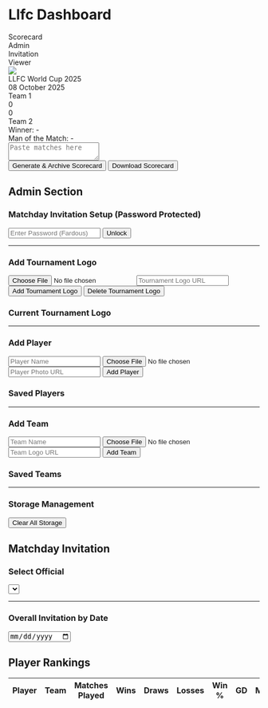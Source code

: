 
<!DOCTYPE html>
<html lang="en">
<head>
<meta charset="UTF-8">
<title>Llfc Dashboard</title>
<style>
@import url('https://fonts.googleapis.com/css2?family=Orbitron:wght@600;800&family=Montserrat:wght@500;700&display=swap');

body {
  font-family: 'Montserrat', sans-serif;
  background: #1e2a44;
  background-image: linear-gradient(45deg, #1e2a44 25%, #2a4066 25%, #2a4066 50%, #1e2a44 50%, #1e2a44 75%, #2a4066 75%, #2a4066);
  background-size: 20px 20px;
  color: #fff;
  display: flex;
  flex-direction: column;
  align-items: center;
  padding: 20px;
}

h1, h2, h3 {
  font-family: 'Orbitron', sans-serif;
  color: #ffd700;
}

.tabs {
  display: flex;
  gap: 20px;
  margin-bottom: 20px;
}

.tab-btn {
  padding: 12px 25px;
  background: #2a4066;
  border: 2px solid #00ffff;
  border-radius: 8px;
  cursor: pointer;
  font-weight: 700;
  color: #fff;
  transition: .3s;
  font-family: 'Orbitron', sans-serif;
}

.tab-btn.active {
  background: #00ffff;
  color: #1e2a44;
  box-shadow: 0 0 15px #00ffff;
}

section {
  display: none;
  width: 1080px;
}

section.active {
  display: block;
}

.scorecard {
  width: 1080px;
  max-width: 100%;
  background: #2a4066;
  border-radius: 15px;
  padding: 30px;
  box-shadow: 0 0 20px rgba(0, 255, 255, 0.3);
  border: 2px solid #00ffff;
}

.title-container {
  display: flex;
  align-items: center;
  justify-content: center;
  gap: 15px;
  margin-bottom: 10px;
}

.tournament-logo {
  width: 80px;
  height: 80px;
  border-radius: 50%;
  border: 3px solid #00ffff;
  box-shadow: 0 0 15px rgba(0, 255, 255, 0.5);
  object-fit: cover;
}

.title {
  font-size: 48px;
  font-family: 'Orbitron', sans-serif;
  color: #00ffff;
  text-shadow: 0 0 10px #00ffff;
  border: 3px solid #ffffff;
  padding: 10px 20px;
  border-radius: 10px;
  background: #1e2a44;
}

.date {
  font-size: 20px;
  font-family: 'Orbitron', sans-serif;
  color: #ffd700;
  text-align: center;
  margin-bottom: 25px;
}

.teams {
  display: flex;
  justify-content: space-between;
  align-items: center;
  margin-bottom: 20px;
}

.team-panel {
  flex: 1;
  text-align: center;
  font-size: 28px;
  font-weight: 800;
  padding: 15px;
  border-radius: 10px;
  border: 3px solid #ffd700;
  font-family: 'Orbitron', sans-serif;
  display: flex;
  align-items: center;
  justify-content: center;
  gap: 10px;
  color: #ffd700;
  background: #3a5088;
  text-shadow: 0 0 8px #ffd700;
}

.team-score {
  width: 80px;
  height: 50px;
  background: #fff;
  color: #1e2a44;
  border-radius: 8px;
  display: flex;
  align-items: center;
  justify-content: center;
  font-family: 'Orbitron', sans-serif;
  font-size: 24px;
  font-weight: 700;
  box-shadow: 0 0 10px rgba(0, 255, 255, 0.5);
  border: 3px solid #00ffff;
}

.team-logo {
  width: 80px;
  height: 80px;
  border-radius: 50%;
  object-fit: cover;
  border: 3px solid #00ffff;
  box-shadow: 0 0 15px rgba(0, 255, 255, 0.5);
}

#team1panel, #team2panel {
  color: #ffd700;
  text-shadow: 0 0 8px #ffd700;
}

.matches {
  display: flex;
  flex-direction: column;
  gap: 10px;
}

.match-row {
  display: flex;
  justify-content: space-between;
  align-items: center;
  padding: 10px 0;
}

.player-container {
  flex: 1;
  display: flex;
  align-items: center;
  justify-content: center;
  padding: 5px;
  border: 2px solid #00ffff;
  border-radius: 5px;
  height: 40px;
  box-sizing: border-box;
}

.player-left, .player-right {
  font-family: 'Orbitron', sans-serif;
  font-size: 22px;
  font-weight: 600;
  color: #ffffff;
  text-shadow: 0 0 5px #ffffff, 0 0 10px #ffffff;
  font-style: italic;
  text-align: center;
  width: 100%;
}

.score-box {
  width: 100px;
  height: 40px;
  background: #fff;
  color: #1e2a44;
  border-radius: 8px;
  display: flex;
  align-items: center;
  justify-content: center;
  font-family: 'Orbitron', sans-serif;
  font-size: 20px;
  margin: 0 15px;
  border: 3px solid #00ffff;
}

.results-summary {
  margin-top: 20px;
  text-align: center;
  font-family: 'Orbitron', sans-serif;
  font-size: 22px;
}

#winner {
  color: #ffd700;
  font-size: 26px;
  font-weight: 800;
}

#motmScorecard {
  color: #00ffff;
  font-size: 24px;
  font-weight: 700;
  margin-top: 10px;
}

textarea {
  width: 100%;
  height: 200px;
  margin: 20px 0;
  padding: 12px;
  background: #2a4066;
  border: 1px solid #00ffff;
  color: #fff;
  border-radius: 10px;
}

button {
  padding: 12px 25px;
  font-size: 16px;
  margin: 8px;
  border-radius: 8px;
  border: none;
  cursor: pointer;
  background: #00ffff;
  color: #1e2a44;
  font-weight: 700;
  font-family: 'Orbitron', sans-serif;
}

button:hover {
  background: #00cccc;
}

.delete-btn {
  background: #ff0000;
  color: #fff;
}

.delete-btn:hover {
  background: #cc0000;
}

.admin-panel, .invitation-panel, .viewer-panel {
  background: #2a4066;
  padding: 20px;
  border-radius: 15px;
  box-shadow: 0 0 20px rgba(0, 255, 255, 0.2);
}

.admin-panel input, .admin-panel button, .invitation-panel input, .invitation-panel button, .invitation-panel select {
  margin: 8px 0;
}

.admin-player, .admin-team, .admin-group, .admin-matchday, .admin-archive {
  margin: 5px 0;
  padding: 5px;
  background: #1e2a44;
  border-radius: 5px;
  display: flex;
  align-items: center;
  gap: 8px;
}

.url-input, select, input[type="date"], input[type="text"], input[type="password"], input[type="number"] {
  width: 100%;
  padding: 8px;
  background: #1e2a44;
  border: 1px solid #00ffff;
  color: #fff;
  border-radius: 5px;
  font-family: 'Montserrat', sans-serif;
}

.invitation-text, .archive-text {
  background: #1e2a44;
  padding: 15px;
  border: 1px solid #00ffff;
  border-radius: 10px;
  white-space: pre-wrap;
  font-family: 'Montserrat', sans-serif;
  margin-top: 10px;
}

table {
  width: 100%;
  border-collapse: collapse;
  margin-top: 10px;
}

th, td {
  padding: 8px;
  border: 1px solid #00ffff;
  text-align: left;
  font-family: 'Montserrat', sans-serif;
}

th {
  background: #3a5088;
  color: #ffd700;
}

td input {
  width: 100%;
  background: #1e2a44;
  border: none;
  color: #fff;
}

.success-message, .error-message {
  position: fixed;
  top: 20px;
  right: 20px;
  padding: 10px 15px;
  border-radius: 5px;
  font-family: 'Orbitron', sans-serif;
  font-size: 14px;
  z-index: 1000;
  box-shadow: 0 0 10px rgba(0, 255, 255, 0.5);
}

.success-message {
  background: #1e2a44;
  color: #ffd700;
  border: 1px solid #ffd700;
}

.error-message {
  background: #1e2a44;
  color: #ff3333;
  border: 1px solid #ff3333;
}
</style>
</head>
<body>

<h1>Llfc Dashboard</h1>
<div class="tabs">
  <div class="tab-btn active" onclick="openTab('scorecardTab', this)">Scorecard</div>
  <div class="tab-btn" onclick="openTab('adminTab', this)">Admin</div>
  <div class="tab-btn" onclick="openTab('invitationTab', this)">Invitation</div>
  <div class="tab-btn" onclick="openTab('viewerTab', this)">Viewer</div>
</div>

<!-- Scorecard -->
<section id="scorecardTab" class="active">
  <div class="scorecard" id="scorecard">
    <div class="title-container">
      <img src="https://i.ibb.co/QmTqf2K/default-logo.png" class="tournament-logo" id="tournamentLogo">
      <div class="title" id="tournamentName">LLFC World Cup 2025</div>
    </div>
    <div class="date" id="tournamentDate">08 October 2025</div>
    <div class="teams">
      <div class="team-panel" id="team1panel">Team 1</div>
      <div class="team-score" id="team1score">0</div>
      <div class="team-score" id="team2score">0</div>
      <div class="team-panel" id="team2panel">Team 2</div>
    </div>
    <div class="matches" id="matches"></div>
    <div class="results-summary">
      <div id="winner">Winner: -</div>
      <div id="motmScorecard">Man of the Match: -</div>
    </div>
  </div>
  <textarea id="pasteText" placeholder="Paste matches here"></textarea><br>
  <button onclick="generateScorecard()">Generate & Archive Scorecard</button>
  <button onclick="downloadScorecard()">Download Scorecard</button>
</section>

<!-- Admin -->
<section id="adminTab">
  <h2>Admin Section</h2>
  <div class="admin-panel">
    <h3>Matchday Invitation Setup (Password Protected)</h3>
    <input type="password" id="adminPassword" placeholder="Enter Password (Fardous)">
    <button onclick="unlockMatchdaySetup()">Unlock</button>
    <div id="matchdaySetup" style="display: none;">
      <h3>Add Matchday</h3>
      <input type="date" id="matchdayDate">
      <select id="team1Select"></select>
      <input type="text" id="team1Manual" placeholder="Or enter Team 1 manually">
      <select id="team2Select"></select>
      <input type="text" id="team2Manual" placeholder="Or enter Team 2 manually">
      <select id="groupSelect">
        <option value="">Select Group</option>
      </select>
      <button onclick="addMatchday()">Add Matchday</button>
      <h3>Saved Matchdays</h3>
      <div id="matchdayList"></div>
      <hr>
      <h3>Add Group</h3>
      <input type="text" id="groupName" placeholder="Group Name">
      <input type="text" id="groupLink" placeholder="Group Link (e.g., https://m.me/j/...)">
      <input type="text" id="official1" placeholder="Official 1 Name">
      <input type="text" id="official2" placeholder="Official 2 Name">
      <button onclick="addGroup()">Add Group</button>
      <h3>Saved Groups</h3>
      <div id="groupList"></div>
      <hr>
      <h3>Squad Submit Link</h3>
      <input type="text" id="squadSubmitLink" placeholder="Squad Submit Link (e.g., https://forms.gle/...)">
      <button onclick="saveSquadLink()">Save Squad Link</button>
      <h3>Current Squad Submit Link</h3>
      <div id="squadLinkDisplay"></div>
      <hr>
      <h3>Scorecard Archive</h3>
      <div id="archiveList"></div>
      <hr>
      <h3>Player Rankings</h3>
      <table id="rankingTable">
        <thead>
          <tr>
            <th>Player</th>
            <th>Team</th>
            <th>Matches Played</th>
            <th>Wins</th>
            <th>Draws</th>
            <th>Losses</th>
            <th>Win %</th>
            <th>GD</th>
            <th>MOTM</th>
            <th>Score</th>
            <th>Actions</th>
          </tr>
        </thead>
        <tbody id="rankingBody"></tbody>
      </table>
      <h3>Merge Players</h3>
      <select id="mergePlayer1"></select>
      <select id="mergePlayer2"></select>
      <button onclick="mergePlayers()">Merge Players</button>
    </div>
    <hr>
    <h3>Add Tournament Logo</h3>
    <input type="file" id="tournamentLogoInput" accept="image/*">
    <input type="text" id="tournamentLogoUrl" class="url-input" placeholder="Tournament Logo URL">
    <button onclick="addTournamentLogo()">Add Tournament Logo</button>
    <button class="delete-btn" onclick="deleteTournamentLogo()">Delete Tournament Logo</button>
    <h3>Current Tournament Logo</h3>
    <div id="tournamentLogoDisplay"></div>
    <hr>
    <h3>Add Player</h3>
    <input type="text" id="playerNameInput" placeholder="Player Name">
    <input type="file" id="playerPhotoInput" accept="image/*">
    <input type="text" id="playerPhotoUrl" class="url-input" placeholder="Player Photo URL">
    <button onclick="addPlayer()">Add Player</button>
    <h3>Saved Players</h3>
    <div id="playerList"></div>
    <hr>
    <h3>Add Team</h3>
    <input type="text" id="teamNameInput" placeholder="Team Name">
    <input type="file" id="teamLogoInput" accept="image/*">
    <input type="text" id="teamLogoUrl" class="url-input" placeholder="Team Logo URL">
    <button onclick="addTeam()">Add Team</button>
    <h3>Saved Teams</h3>
    <div id="teamList"></div>
    <hr>
    <h3>Storage Management</h3>
    <button class="delete-btn" onclick="clearStorage()">Clear All Storage</button>
  </div>
</section>

<!-- Invitation -->
<section id="invitationTab">
  <h2>Matchday Invitation</h2>
  <div class="invitation-panel">
    <h3>Select Official</h3>
    <select id="officialSelect" onchange="displayInvitation()"></select>
    <div id="invitationDisplay"></div>
    <hr>
    <h3>Overall Invitation by Date</h3>
    <input type="date" id="overallDate" onchange="displayOverallInvitation()">
    <div id="overallInvitationDisplay"></div>
  </div>
</section>

<!-- Viewer -->
<section id="viewerTab">
  <h2>Player Rankings</h2>
  <div class="viewer-panel">
    <table id="viewerRankingTable">
      <thead>
        <tr>
          <th>Player</th>
          <th>Team</th>
          <th>Matches Played</th>
          <th>Wins</th>
          <th>Draws</th>
          <th>Losses</th>
          <th>Win %</th>
          <th>GD</th>
          <th>MOTM</th>
          <th>Score</th>
        </tr>
      </thead>
      <tbody id="viewerRankingBody"></tbody>
    </table>
  </div>
</section>

<!-- Success and Error Message Overlays -->
<div id="successMessage" class="success-message" style="display: none;"></div>
<div id="errorMessage" class="error-message" style="display: none;"></div>

<!-- Firebase SDK -->
<script src="https://www.gstatic.com/firebasejs/10.14.1/firebase-app-compat.js"></script>
<script src="https://www.gstatic.com/firebasejs/10.14.1/firebase-storage-compat.js"></script>
<script src="https://www.gstatic.com/firebasejs/10.14.1/firebase-firestore-compat.js"></script>
<!-- html2canvas for download -->
<script src="https://cdnjs.cloudflare.com/ajax/libs/html2canvas/1.4.1/html2canvas.min.js"></script>
<script>
// Your Firebase configuration
const firebaseConfig = {
  apiKey: "AIzaSyCsZrHcpJgGoTHeW0Ex4Hv20KLctDopPq4",
  authDomain: "llfc-4d2df.firebaseapp.com",
  projectId: "llfc-4d2df",
  storageBucket: "llfc-4d2df.firebasestorage.app",
  messagingSenderId: "697058785471",
  appId: "1:697058785471:web:7481cae8fe6b682d762e0a"
};

// Initialize Firebase with error handling
let storage, db;
try {
  if (typeof firebase === 'undefined') {
    throw new Error("Firebase SDK not loaded");
  }
  firebase.initializeApp(firebaseConfig);
  storage = firebase.storage();
  db = firebase.firestore();
  console.log("Firebase initialized successfully");
} catch (e) {
  console.error("Firebase initialization failed:", e.message);
  showError("Failed to load Firebase SDK. Check your internet connection or try again later.");
}

// Data variables
let playerPhotoMap = {};
let teamLogoMap = {};
let matchdays = [];
let groups = [];
let squadSubmitLink = "";
let tournamentLogo = "https://i.ibb.co/QmTqf2K/default-logo.png";
let archives = [];
let playerRankings = {};
const defaultAvatar = "https://i.ibb.co/3R3p9rV/default-avatar.png";
const defaultLogo = "https://i.ibb.co/QmTqf2K/default-logo.png";

const successDiv = document.getElementById("successMessage");
const errorDiv = document.getElementById("errorMessage");

function showSuccess(message, timeout = 3000) {
  successDiv.textContent = message;
  successDiv.style.display = "block";
  errorDiv.style.display = "none";
  setTimeout(() => successDiv.style.display = "none", timeout);
}

function showError(message, timeout = 3000) {
  errorDiv.textContent = message;
  errorDiv.style.display = "block";
  successDiv.style.display = "none";
  setTimeout(() => errorDiv.style.display = "none", timeout);
}

async function saveToFirestore(collection, id, data) {
  try {
    const sanitizedData = {};
    for (const [key, value] of Object.entries(data)) {
      if (value !== undefined) {
        sanitizedData[key] = value;
      }
    }
    await db.collection(collection).doc(id).set(sanitizedData);
    console.log(`Saved to ${collection}/${id}:`, sanitizedData);
    return true;
  } catch (e) {
    console.error(`Firestore save error for ${collection}/${id}:`, e.message, data);
    showError('Firestore save error: ' + e.message);
    return false;
  }
}

async function getFromFirestore(collection, id) {
  try {
    const doc = await db.collection(collection).doc(id).get();
    console.log(`Retrieved from ${collection}/${id}:`, doc.exists ? doc.data() : null);
    return doc.exists ? doc.data() : null;
  } catch (e) {
    console.error(`Firestore retrieve error for ${collection}/${id}:`, e.message);
    showError('Firestore retrieve error: ' + e.message);
    return null;
  }
}

async function deleteFromFirestore(collection, id) {
  try {
    await db.collection(collection).doc(id).delete();
    console.log(`Deleted from ${collection}/${id}`);
    return true;
  } catch (e) {
    console.error(`Firestore delete error for ${collection}/${id}:`, e.message);
    showError('Firestore delete error: ' + e.message);
    return false;
  }
}

async function getAllFromFirestore(collection) {
  try {
    const snapshot = await db.collection(collection).get();
    const data = snapshot.docs.map(doc => ({ id: doc.id, ...doc.data() }));
    console.log(`Retrieved all from ${collection}:`, data);
    return data;
  } catch (e) {
    console.error(`Firestore retrieve all error for ${collection}:`, e.message);
    showError('Firestore retrieve all error: ' + e.message);
    return [];
  }
}

function validateImageUrl(url) {
  return new Promise((resolve) => {
    const img = new Image();
    img.crossOrigin = "Anonymous";
    img.onload = () => {
      console.log(`Image loaded successfully: ${url}`);
      resolve(true);
    };
    img.onerror = () => {
      console.error(`Image failed to load: ${url}`);
      resolve(false);
    };
    img.src = url;
  });
}

async function uploadToFirebase(file, path) {
  if (!storage) {
    throw new Error("Firebase Storage is not initialized. Check Firebase setup.");
  }
  if (!file || !file.type.startsWith('image/')) {
    throw new Error("Please select a valid image file.");
  }
  try {
    const storageRef = storage.ref(path);
    await storageRef.put(file);
    const url = await storageRef.getDownloadURL();
    console.log(`Uploaded image to Firebase: ${url}`);
    return url;
  } catch (e) {
    console.error("Firebase upload error:", e.message);
    throw new Error("Failed to upload to Firebase: " + e.message);
  }
}

async function ensureImagesLoaded(element) {
  const images = element.querySelectorAll('img');
  const promises = Array.from(images).map(img => {
    return new Promise((resolve) => {
      if (img.complete && img.naturalHeight !== 0) {
        console.log(`Image already loaded: ${img.src}`);
        resolve();
        return;
      }
      img.crossOrigin = "Anonymous";
      img.onload = () => {
        console.log(`Image loaded: ${img.src}`);
        resolve();
      };
      img.onerror = () => {
        console.warn(`Image failed to load, using default: ${img.src}`);
        img.src = defaultLogo;
        resolve();
      };
      img.src = img.src;
    });
  });
  await Promise.all(promises);
  console.log("All images ensured loaded");
}

async function clearStorage() {
  if (confirm('Are you sure you want to clear all saved data (logos, photos, matchdays, groups, archives, rankings)?')) {
    try {
      await Promise.all([
        db.collection('playerPhotoMap').get().then(s => s.forEach(d => d.ref.delete())),
        db.collection('teamLogoMap').get().then(s => s.forEach(d => d.ref.delete())),
        db.collection('matchdays').get().then(s => s.forEach(d => d.ref.delete())),
        db.collection('groups').get().then(s => s.forEach(d => d.ref.delete())),
        db.collection('archives').get().then(s => s.forEach(d => d.ref.delete())),
        db.collection('playerRankings').get().then(s => s.forEach(d => d.ref.delete())),
        db.collection('config').doc('squadSubmitLink').delete(),
        db.collection('config').doc('tournamentLogo').delete()
      ]);
      playerPhotoMap = {};
      teamLogoMap = {};
      matchdays = [];
      groups = [];
      squadSubmitLink = "";
      archives = [];
      playerRankings = {};
      tournamentLogo = defaultLogo;
      updatePlayerList();
      updateTeamList();
      updateMatchdayList();
      updateGroupList();
      updateSquadLinkDisplay();
      updateArchiveList();
      updateRankingTable();
      updateViewerRankingTable();
      updateMergeSelects();
      document.getElementById("tournamentLogo").src = tournamentLogo;
      showSuccess("All storage cleared!");
    } catch (e) {
      showError("Failed to clear Firestore: " + e.message);
    }
  }
}

function unlockMatchdaySetup() {
  const password = document.getElementById("adminPassword").value;
  if (password === "Fardous") {
    document.getElementById("matchdaySetup").style.display = "block";
    showSuccess("Matchday setup unlocked!");
  } else {
    showError("Incorrect password!");
  }
}

function updateTeamSelect() {
  const team1Select = document.getElementById("team1Select");
  const team2Select = document.getElementById("team2Select");
  team1Select.innerHTML = '<option value="">Select Team 1</option>';
  team2Select.innerHTML = '<option value="">Select Team 2</option>';
  Object.keys(teamLogoMap).forEach(team => {
    team1Select.innerHTML += `<option value="${team}">${team}</option>`;
    team2Select.innerHTML += `<option value="${team}">${team}</option>`;
  });
}

function updateGroupSelect() {
  const groupSelect = document.getElementById("groupSelect");
  groupSelect.innerHTML = '<option value="">Select Group</option>';
  groups.forEach(group => {
    groupSelect.innerHTML += `<option value="${group.name}">${group.name}</option>`;
  });
}

async function addMatchday() {
  const date = document.getElementById("matchdayDate").value;
  let team1 = document.getElementById("team1Select").value || document.getElementById("team1Manual").value.trim();
  let team2 = document.getElementById("team2Select").value || document.getElementById("team2Manual").value.trim();
  const groupName = document.getElementById("groupSelect").value;

  if (!date || !team1 || !team2 || !groupName) {
    showError("Please fill in all fields (date, teams, group).");
    return;
  }

  if (Object.keys(teamLogoMap).length >= 32 && !teamLogoMap[team1]) {
    showError("Maximum 32 teams allowed. Add team via 'Add Team' first.");
    return;
  }

  const matchday = { date, team1, team2, groupName };
  const id = Date.now().toString();
  if (await saveToFirestore('matchdays', id, matchday)) {
    matchdays.push({ id, ...matchday });
    updateMatchdayList();
    document.getElementById("matchdayDate").value = "";
    document.getElementById("team1Select").value = "";
    document.getElementById("team1Manual").value = "";
    document.getElementById("team2Select").value = "";
    document.getElementById("team2Manual").value = "";
    document.getElementById("groupSelect").value = "";
    showSuccess("Matchday added!");
  }
}

function updateMatchdayList() {
  const list = document.getElementById("matchdayList");
  list.innerHTML = "";
  matchdays.forEach((m, index) => {
    list.innerHTML += `
      <div class="admin-matchday">
        ${m.date}: ${m.team1} vs ${m.team2} (Group ${m.groupName})
        <button class="delete-btn" onclick="deleteMatchday(${index})">Delete</button>
      </div>
    `;
  });
  updateOfficialSelect();
}

async function deleteMatchday(index) {
  const matchday = matchdays[index];
  if (await deleteFromFirestore('matchdays', matchday.id)) {
    matchdays.splice(index, 1);
    updateMatchdayList();
    showSuccess("Matchday deleted!");
  }
}

async function addGroup() {
  const name = document.getElementById("groupName").value.trim();
  const link = document.getElementById("groupLink").value.trim();
  const official1 = document.getElementById("official1").value.trim();
  const official2 = document.getElementById("official2").value.trim();

  if (!name || !link || !official1 || !official2) {
    showError("Please fill in all group fields.");
    return;
  }

  if (groups.length >= 16) {
    showError("Maximum 16 groups allowed.");
    return;
  }

  const group = { name, link, officials: [official1, official2] };
  const id = Date.now().toString();
  if (await saveToFirestore('groups', id, group)) {
    groups.push({ id, ...group });
    updateGroupList();
    updateGroupSelect();
    document.getElementById("groupName").value = "";
    document.getElementById("groupLink").value = "";
    document.getElementById("official1").value = "";
    document.getElementById("official2").value = "";
    showSuccess("Group added!");
  }
}

function updateGroupList() {
  const list = document.getElementById("groupList");
  list.innerHTML = "";
  groups.forEach((g, index) => {
    list.innerHTML += `
      <div class="admin-group">
        ${g.name}: ${g.link} (Officials: ${g.officials.join(", ")})
        <button class="delete-btn" onclick="deleteGroup(${index})">Delete</button>
      </div>
    `;
  });
  updateOfficialSelect();
}

async function deleteGroup(index) {
  const group = groups[index];
  if (await deleteFromFirestore('groups', group.id)) {
    groups.splice(index, 1);
    updateGroupList();
    updateGroupSelect();
    showSuccess("Group deleted!");
  }
}

async function saveSquadLink() {
  const link = document.getElementById("squadSubmitLink").value.trim();
  if (!link) {
    showError("Please enter a squad submit link.");
    return;
  }
  if (await saveToFirestore('config', 'squadSubmitLink', { link })) {
    squadSubmitLink = link;
    updateSquadLinkDisplay();
    document.getElementById("squadSubmitLink").value = "";
    showSuccess("Squad submit link saved!");
  }
}

function updateSquadLinkDisplay() {
  document.getElementById("squadLinkDisplay").innerHTML = squadSubmitLink ? `<a href="${squadSubmitLink}" target="_blank">${squadSubmitLink}</a>` : "No link set";
}

function updateOfficialSelect() {
  const select = document.getElementById("officialSelect");
  select.innerHTML = '<option value="">Select Official</option>';
  const officials = new Set();
  groups.forEach(g => g.officials.forEach(o => officials.add(o)));
  officials.forEach(o => {
    select.innerHTML += `<option value="${o}">${o}</option>`;
  });
  displayInvitation();
}

function formatDate(dateStr) {
  const date = new Date(dateStr);
  const month = date.toLocaleString('default', { month: 'long' }).toUpperCase();
  const day = date.getDate().toString().padStart(2, '0');
  return `${day} ${month}`;
}

function generateInvitationText(matchday, group) {
  return `🔔 LLFC CLUB WORLD CUP Group ${group.name}\n\nDate: ${formatDate(matchday.date)}\n\n🔴 ${matchday.team1}\n🔵 ${matchday.team2}\n\n📌 PLEASE JOIN YOUR MATCHDAY GROUP\n${group.link}\n\n✅ Squad Submit Link\n${squadSubmitLink}\n⚠️ PLEASE SUBMIT YOUR SQUAD BEFORE 5:00 PM\n🏅 Officials: ${group.officials.join(", ")}`;
}

function displayInvitation() {
  const official = document.getElementById("officialSelect").value;
  const display = document.getElementById("invitationDisplay");
  display.innerHTML = "";
  if (!official) return;

  const officialGroups = groups.filter(g => g.officials.includes(official));
  officialGroups.forEach(group => {
    const groupMatchdays = matchdays.filter(m => m.groupName === group.name);
    groupMatchdays.forEach(matchday => {
      const text = generateInvitationText(matchday, group);
      const div = document.createElement("div");
      div.innerHTML = `
        <h3>Group ${group.name} - ${matchday.date}</h3>
        <div class="invitation-text"></div>
        <button onclick="copyText(\`${text.replace(/`/g, "\\`")}\`)">Copy Text</button>
      `;
      div.querySelector(".invitation-text").textContent = text;
      display.appendChild(div);
    });
  });
}

function displayOverallInvitation() {
  const selectedDate = document.getElementById("overallDate").value;
  const display = document.getElementById("overallInvitationDisplay");
  display.innerHTML = "";
  if (!selectedDate) return;

  const dateMatchdays = matchdays.filter(m => m.date === selectedDate);
  if (dateMatchdays.length === 0) {
    display.innerHTML = "<p>No matchdays on this date.</p>";
    return;
  }

  let combinedText = "";
  dateMatchdays.forEach(matchday => {
    const group = groups.find(g => g.name === matchday.groupName);
    if (group) {
      const text = generateInvitationText(matchday, group);
      combinedText += text + "\n\n---\n\n";
    }
  });

  if (combinedText) {
    const div = document.createElement("div");
    div.innerHTML = `
      <h3>All Matchdays on ${formatDate(selectedDate)}</h3>
      <div class="invitation-text"></div>
      <button onclick="copyText(\`${combinedText.replace(/`/g, "\\`")}\`)">Copy All Text</button>
    `;
    div.querySelector(".invitation-text").textContent = combinedText;
    display.appendChild(div);
  } else {
    display.innerHTML = "<p>No groups found for matchdays on this date.</p>";
  }
}

function copyText(text) {
  navigator.clipboard.writeText(text).then(() => {
    showSuccess("Invitation text copied!");
  }).catch(err => {
    console.error("Clipboard error:", err);
    showError("Failed to copy text. Try again or check browser permissions.");
  });
}

function levenshteinDistance(a, b) {
  const matrix = Array(b.length + 1).fill().map(() => Array(a.length + 1).fill(0));
  for (let i = 0; i <= a.length; i++) matrix[0][i] = i;
  for (let j = 0; j <= b.length; j++) matrix[j][0] = j;
  for (let j = 1; j <= b.length; j++) {
    for (let i = 1; i <= a.length; i++) {
      const indicator = a[i - 1] === b[j - 1] ? 0 : 1;
      matrix[j][i] = Math.min(
        matrix[j][i - 1] + 1,
        matrix[j - 1][i] + 1,
        matrix[j - 1][i - 1] + indicator
      );
    }
  }
  return matrix[b.length][a.length];
}

function isSimilarName(name1, name2) {
  const maxLen = Math.max(name1.length, name2.length);
  const distance = levenshteinDistance(name1.toLowerCase(), name2.toLowerCase());
  return distance / maxLen <= 0.2;
}

async function updatePlayerRankings(team1, team2, matches, motmPlayer, archiveId) {
  if (!team1 || !team2 || !matches || !archiveId) {
    console.error("Invalid input for updatePlayerRankings:", { team1, team2, matches, motmPlayer, archiveId });
    showError("Invalid match data. Please check scorecard input.");
    return;
  }

  for (const match of matches) {
    const [p1Raw, s1, s2, p2Raw] = match;
    const p1 = cleanName(p1Raw) || "Unknown Player 1";
    const p2 = cleanName(p2Raw) || "Unknown Player 2";
    const team1Exact = team1 || "Unknown Team 1";
    const team2Exact = team2 || "Unknown Team 2";
    const score1 = parseInt(s1) || 0;
    const score2 = parseInt(s2) || 0;

    for (const { player, team, score, oppScore, isMotm } of [
      { player: p1, team: team1Exact, score: score1, oppScore: score2, isMotm: p1Raw.includes("👑") },
      { player: p2, team: team2Exact, score: score2, oppScore: score1, isMotm: p2Raw.includes("👑") }
    ]) {
      let matchedPlayer = player;
      const existingPlayers = Object.keys(playerRankings);
      const match = existingPlayers.find(p => 
        playerRankings[p].team.toLowerCase() === team.toLowerCase() && 
        isSimilarName(p, player)
      );
      if (match) matchedPlayer = match;

      if (!playerRankings[matchedPlayer]) {
        playerRankings[matchedPlayer] = {
          team: team || "Unknown",
          matchesPlayed: 0,
          wins: 0,
          draws: 0,
          losses: 0,
          gd: 0,
          motm: 0,
          score: 0,
          winPercentage: 0,
          matches: []
        };
      }
      const outcome = score > oppScore ? 'win' : score === oppScore ? 'draw' : 'loss';
      playerRankings[matchedPlayer].matches.push({ id: archiveId, outcome, score, oppScore });
      if (isMotm) playerRankings[matchedPlayer].motm += 1;
      console.log(`Updating ranking for ${matchedPlayer}:`, playerRankings[matchedPlayer]);
      await saveToFirestore('playerRankings', matchedPlayer, playerRankings[matchedPlayer]);
    }
  }

  for (const player of Object.keys(playerRankings)) {
    const data = playerRankings[player];
    data.matchesPlayed = data.matches.length || 0;
    data.wins = data.matches.filter(m => m.outcome === 'win').length || 0;
    data.draws = data.matches.filter(m => m.outcome === 'draw').length || 0;
    data.losses = data.matches.filter(m => m.outcome === 'loss').length || 0;
    data.gd = data.matches.reduce((sum, m) => sum + (m.score - m.oppScore), 0) || 0;
    data.winPercentage = data.matchesPlayed > 0 ? ((data.wins / data.matchesPlayed) * 100).toFixed(2) : 0;
    data.score = (data.wins * 10) + (data.draws * 5) + (data.losses * -7) + (data.gd * 1) + (data.motm * 5);
    console.log(`Recalculated stats for ${player}:`, data);
    await saveToFirestore('playerRankings', player, data);
  }

  for (const player of Object.keys(playerRankings)) {
    if (playerRankings[player].matchesPlayed === 0) {
      await deleteFromFirestore('playerRankings', player);
      delete playerRankings[player];
    }
  }

  updateRankingTable();
  updateViewerRankingTable();
  updateMergeSelects();
}

async function recalculateRankings() {
  playerRankings = {};
  await db.collection('playerRankings').get().then(s => s.forEach(d => d.ref.delete()));
  for (const archive of archives) {
    await updatePlayerRankings(archive.team1, archive.team2, archive.matches, archive.motmPlayer, archive.id);
  }
}

function updateRankingTable() {
  const tbody = document.getElementById("rankingBody");
  tbody.innerHTML = "";
  Object.keys(playerRankings).sort((a, b) => playerRankings[b].score - playerRankings[a].score)
    .forEach((player, index) => {
      const data = playerRankings[player];
      tbody.innerHTML += `
        <tr>
          <td><input value="${player}" onchange="editRanking('${player}', 'player', this.value)"></td>
          <td><input value="${data.team}" onchange="editRanking('${player}', 'team', this.value)"></td>
          <td><input type="number" value="${data.matchesPlayed}" onchange="editRanking('${player}', 'matchesPlayed', this.value)"></td>
          <td><input type="number" value="${data.wins}" onchange="editRanking('${player}', 'wins', this.value)"></td>
          <td><input type="number" value="${data.draws}" onchange="editRanking('${player}', 'draws', this.value)"></td>
          <td><input type="number" value="${data.losses}" onchange="editRanking('${player}', 'losses', this.value)"></td>
          <td>${data.winPercentage}%</td>
          <td><input type="number" value="${data.gd}" onchange="editRanking('${player}', 'gd', this.value)"></td>
          <td><input type="number" value="${data.motm}" onchange="editRanking('${player}', 'motm', this.value)"></td>
          <td>${data.score}</td>
          <td><button class="delete-btn" onclick="deleteRanking('${player}')">Delete</button></td>
        </tr>
      `;
    });
}

function updateViewerRankingTable() {
  const tbody = document.getElementById("viewerRankingBody");
  tbody.innerHTML = "";
  Object.keys(playerRankings).sort((a, b) => playerRankings[b].score - playerRankings[a].score)
    .forEach(player => {
      const data = playerRankings[player];
      tbody.innerHTML += `
        <tr>
          <td>${player}</td>
          <td>${data.team}</td>
          <td>${data.matchesPlayed}</td>
          <td>${data.wins}</td>
          <td>${data.draws}</td>
          <td>${data.losses}</td>
          <td>${data.winPercentage}%</td>
          <td>${data.gd}</td>
          <td>${data.motm}</td>
          <td>${data.score}</td>
        </tr>
      `;
    });
}

async function editRanking(player, field, value) {
  if (field === 'player') {
    const data = playerRankings[player];
    await deleteFromFirestore('playerRankings', player);
    playerRankings[value] = { ...data, team: data.team || "Unknown" };
    await saveToFirestore('playerRankings', value, playerRankings[value]);
    delete playerRankings[player];
  } else {
    playerRankings[player][field] = field === 'team' ? value : parseInt(value) || 0;
    playerRankings[player].winPercentage = playerRankings[player].matchesPlayed > 0 ? 
      ((playerRankings[player].wins / playerRankings[player].matchesPlayed) * 100).toFixed(2) : 0;
    playerRankings[player].score = 
      (playerRankings[player].wins * 10) + 
      (playerRankings[player].draws * 5) + 
      (playerRankings[player].losses * -7) + 
      (playerRankings[player].gd * 1) + 
      (playerRankings[player].motm * 5);
    await saveToFirestore('playerRankings', player, playerRankings[player]);
  }
  updateRankingTable();
  updateViewerRankingTable();
  updateMergeSelects();
}

async function deleteRanking(player) {
  if (await deleteFromFirestore('playerRankings', player)) {
    delete playerRankings[player];
    updateRankingTable();
    updateViewerRankingTable();
    updateMergeSelects();
    showSuccess("Player ranking deleted!");
  }
}

async function mergePlayers() {
  const player1 = document.getElementById("mergePlayer1").value;
  const player2 = document.getElementById("mergePlayer2").value;
  if (!player1 || !player2 || player1 === player2) {
    showError("Please select two different players to merge.");
    return;
  }
  if (playerRankings[player1].team !== playerRankings[player2].team) {
    showError("Players must be from the same team to merge.");
    return;
  }
  playerRankings[player1].matches = playerRankings[player1].matches.concat(playerRankings[player2].matches);
  playerRankings[player1].motm += playerRankings[player2].motm;
  await saveToFirestore('playerRankings', player1, playerRankings[player1]);
  await deleteFromFirestore('playerRankings', player2);
  delete playerRankings[player2];
  await recalculateRankings();
  showSuccess(`Merged ${player2} into ${player1}!`);
}

function updateMergeSelects() {
  const merge1 = document.getElementById("mergePlayer1");
  const merge2 = document.getElementById("mergePlayer2");
  merge1.innerHTML = '<option value="">Select Player 1</option>';
  merge2.innerHTML = '<option value="">Select Player 2</option>';
  Object.keys(playerRankings).forEach(player => {
    merge1.innerHTML += `<option value="${player}">${player} (${playerRankings[player].team})</option>`;
    merge2.innerHTML += `<option value="${player}">${player} (${playerRankings[player].team})</option>`;
  });
}

async function saveToArchive(team1, team2, team1Points, team2Points, matches, motmPlayer) {
  const archive = {
    id: Date.now().toString(),
    timestamp: new Date().toISOString(),
    team1: team1 || "Unknown Team 1",
    team2: team2 || "Unknown Team 2",
    team1Points: parseInt(team1Points) || 0,
    team2Points: parseInt(team2Points) || 0,
    matches: matches || [],
    motmPlayer: motmPlayer || "",
    inputText: document.getElementById("pasteText").value || ""
  };
  try {
    if (await saveToFirestore('archives', archive.id, archive)) {
      archives.push(archive);
      updateArchiveList();
      showSuccess("Scorecard archived!");
      console.log("Archive saved:", archive);
    }
  } catch (e) {
    console.error("Archive save failed:", e);
    showError("Failed to archive scorecard: " + e.message);
  }
}

function updateArchiveList() {
  const list = document.getElementById("archiveList");
  list.innerHTML = archives.length ? "" : "<p>No archives available.</p>";
  archives.forEach((archive, index) => {
    const timestamp = new Date(archive.timestamp).toLocaleString('en-GB', { 
      day: '2-digit', month: 'short', year: 'numeric', hour: '2-digit', minute: '2-digit' 
    });
    list.innerHTML += `
      <div class="admin-archive">
        ${timestamp}: ${archive.team1} vs ${archive.team2} (${archive.team1Points}-${archive.team2Points})
        <button onclick="loadArchive(${index})">Load</button>
        <button onclick="editArchive(${index})">Edit</button>
        <button class="delete-btn" onclick="deleteArchive(${index})">Delete</button>
      </div>
    `;
  });
  console.log("Updated archive list with", archives.length, "archives");
}

function loadArchive(index) {
  const archive = archives[index];
  document.getElementById("pasteText").value = archive.inputText;
  generateScorecard();
  showSuccess("Archive loaded!");
}

async function editArchive(index) {
  const newText = prompt("Edit scorecard text:", archives[index].inputText);
  if (newText) {
    archives[index].inputText = newText;
    if (await saveToFirestore('archives', archives[index].id, archives[index])) {
      updateArchiveList();
      await recalculateRankings();
      showSuccess("Archive updated!");
    }
  }
}

async function deleteArchive(index) {
  const archive = archives[index];
  if (await deleteFromFirestore('archives', archive.id)) {
    archives.splice(index, 1);
    updateArchiveList();
    await recalculateRankings();
    showSuccess("Archive deleted and rankings updated!");
  }
}

async function initializeData() {
  try {
    const [playerPhotos, teams, matchdaysData, groupsData, archivesData, rankingsData, configSquad, configLogo] = await Promise.all([
      getAllFromFirestore('playerPhotoMap'),
      getAllFromFirestore('teamLogoMap'),
      getAllFromFirestore('matchdays'),
      getAllFromFirestore('groups'),
      getAllFromFirestore('archives'),
      getAllFromFirestore('playerRankings'),
      getFromFirestore('config', 'squadSubmitLink'),
      getFromFirestore('config', 'tournamentLogo')
    ]);

    playerPhotoMap = playerPhotos.reduce((acc, p) => ({ ...acc, [p.id]: p.url }), {});
    teamLogoMap = teams.reduce((acc, t) => ({ ...acc, [t.id]: t.url }), {});
    matchdays = matchdaysData;
    groups = groupsData;
    archives = archivesData;
    playerRankings = rankingsData.reduce((acc, r) => ({ ...acc, [r.id]: { ...r, matches: r.matches || [] } }), {});
    squadSubmitLink = configSquad ? configSquad.link : "";
    tournamentLogo = configLogo ? configLogo.url : defaultLogo;

    document.getElementById("tournamentLogo").src = tournamentLogo;
    updateTournamentLogoDisplay();
    updatePlayerList();
    updateTeamList();
    updateMatchdayList();
    updateGroupList();
    updateGroupSelect();
    updateSquadLinkDisplay();
    updateArchiveList();
    updateRankingTable();
    updateViewerRankingTable();
    updateMergeSelects();
    updateTeamSelect();
    updateOfficialSelect();
    console.log("Data initialized:", { playerPhotoMap, teamLogoMap, matchdays, groups, archives, playerRankings, squadSubmitLink, tournamentLogo });
  } catch (e) {
    console.error("Failed to initialize data:", e);
    showError("Failed to load data from Firestore: " + e.message);
  }
}

document.addEventListener("DOMContentLoaded", initializeData);

function openTab(tabId, btn) {
  document.querySelectorAll("section").forEach(s => s.classList.remove("active"));
  document.getElementById(tabId).classList.add("active");
  document.querySelectorAll(".tab-btn").forEach(b => b.classList.remove("active"));
  btn.classList.add("active");
}

function cleanName(name) {
  return name ? name.replace(/[@()⭐⛔🔑🔥👑!*\-_]/g, '').trim() : "Unknown";
}

function getTeamLogo(teamName) {
  const teamMapKeys = Object.keys(teamLogoMap);
  const matchedKey = teamMapKeys.find(key => key.toLowerCase() === (teamName || "").toLowerCase());
  return teamLogoMap[matchedKey] || defaultLogo;
}

async function generateScorecard() {
  const text = document.getElementById("pasteText").value;
  const lines = text.split("\n");

  let teamLine = lines.find(l => l.includes("⚔️"));
  let team1 = teamLine ? cleanName(teamLine.split("⚔️")[0]) : "Team 1";
  let team2 = teamLine ? cleanName(teamLine.split("⚔️")[1]) : "Team 2";

  const matchesContainer = document.getElementById("matches");
  matchesContainer.innerHTML = "";

  let team1Points = 0, team2Points = 0, motmPlayer = "";
  const matches = [];

  lines.forEach(line => {
    if (line.includes("🆚")) {
      let m = line.match(/(.+?)\s*\(?(\d+)\)?\s*🆚\s*\(?(\d+)\)?\s*(.+)/);
      if (m) {
        let p1Raw = m[1].trim(), p2Raw = m[4].trim();
        let p1 = cleanName(p1Raw), p2 = cleanName(p2Raw);
        let s1 = parseInt(m[2]) || 0, s2 = parseInt(m[3]) || 0;

        if (p1Raw.includes("👑")) motmPlayer = p1;
        if (p2Raw.includes("👑")) motmPlayer = p2;

        matches.push([p1Raw, s1, s2, p2Raw]);
        matchesContainer.innerHTML += `
          <div class="match-row">
            <div class="player-container player-left">${p1}</div>
            <div class="score-box">${s1} - ${s2}</div>
            <div class="player-container player-right">${p2}</div>
          </div>
        `;

        if (s1 > s2) team1Points += 3;
        else if (s2 > s1) team2Points += 3;
        else { team1Points++; team2Points++; }
      }
    }
  });

  let team1LogoSrc = getTeamLogo(team1);
  let team2LogoSrc = getTeamLogo(team2);
  let team1Logo = `<img src="${team1LogoSrc}" class="team-logo" onerror="this.src='${defaultLogo}'">`;
  let team2Logo = `<img src="${team2LogoSrc}" class="team-logo" onerror="this.src='${defaultLogo}'">`;

  document.getElementById("team1panel").innerHTML = `${team1Logo}${team1}`;
  document.getElementById("team2panel").innerHTML = `${team2Logo}${team2}`;
  document.getElementById("team1score").innerText = team1Points;
  document.getElementById("team2score").innerText = team2Points;

  const winner = team1Points > team2Points ? team1 : (team2Points > team1Points ? team2 : "Draw");
  document.getElementById("winner").innerText = "Winner: " + winner;
  document.getElementById("motmScorecard").innerText = "Man of the Match: " + (motmPlayer || "-");
  document.getElementById("tournamentLogo").src = tournamentLogo;

  await saveToArchive(team1, team2, team1Points, team2Points, matches, motmPlayer);
  await updatePlayerRankings(team1, team2, matches, motmPlayer, archives[archives.length - 1]?.id);
}

async function addTournamentLogo() {
  const fileInput = document.getElementById("tournamentLogoInput");
  const urlInput = document.getElementById("tournamentLogoUrl");
  let imageUrl = urlInput.value.trim();
  const file = fileInput.files[0];

  try {
    if (file) {
      imageUrl = await uploadToFirebase(file, `images/tournament-logo.jpg`);
      urlInput.value = imageUrl;
    } else if (!imageUrl) {
      showError("Please select a file or enter a valid image URL.");
      return;
    }

    const isValid = await validateImageUrl(imageUrl);
    if (!isValid) {
      showError("Invalid image URL or image failed to load.");
      return;
    }

    if (await saveToFirestore('config', 'tournamentLogo', { url: imageUrl })) {
      tournamentLogo = imageUrl;
      document.getElementById("tournamentLogo").src = tournamentLogo;
      updateTournamentLogoDisplay();
      fileInput.value = '';
      showSuccess("Tournament logo successfully saved!");
    }
  } catch (e) {
    showError("Upload failed: " + e.message);
  }
}

async function deleteTournamentLogo() {
  if (await saveToFirestore('config', 'tournamentLogo', { url: defaultLogo })) {
    tournamentLogo = defaultLogo;
    document.getElementById("tournamentLogo").src = tournamentLogo;
    updateTournamentLogoDisplay();
    document.getElementById("tournamentLogoInput").value = '';
    document.getElementById("tournamentLogoUrl").value = '';
    showSuccess("Tournament logo reset to default!");
  }
}

function updateTournamentLogoDisplay() {
  const display = document.getElementById("tournamentLogoDisplay");
  display.innerHTML = `<img src="${tournamentLogo}" class="tournament-logo" onerror="this.src='${defaultLogo}'">`;
}

async function addPlayer() {
  const name = document.getElementById("playerNameInput").value.trim();
  const fileInput = document.getElementById("playerPhotoInput");
  const urlInput = document.getElementById("playerPhotoUrl");
  let imageUrl = urlInput.value.trim();
  const file = fileInput.files[0];

  try {
    if (!name) {
      showError("Please enter a player name.");
      return;
    }
    if (file) {
      imageUrl = await uploadToFirebase(file, `images/players/${encodeURIComponent(name)}.jpg`);
      urlInput.value = imageUrl;
    } else if (!imageUrl) {
      showError("Please select a file or enter a valid image URL.");
      return;
    }

    const isValid = await validateImageUrl(imageUrl);
    if (!isValid) {
      showError("Invalid image URL or image failed to load.");
      return;
    }

    if (await saveToFirestore('playerPhotoMap', name, { url: imageUrl })) {
      playerPhotoMap[name] = imageUrl;
      updatePlayerList();
      document.getElementById("playerNameInput").value = '';
      document.getElementById("playerPhotoInput").value = '';
      document.getElementById("playerPhotoUrl").value = '';
      showSuccess("Player successfully saved!");
    }
  } catch (e) {
    showError("Upload failed: " + e.message);
  }
}

function updatePlayerList() {
  const list = document.getElementById("playerList");
  list.innerHTML = "";
  Object.keys(playerPhotoMap).forEach(p => {
    list.innerHTML += `
      <div class="admin-player">
        <img src="${playerPhotoMap[p] || defaultAvatar}" onerror="this.src='${defaultAvatar}'" style="width: 40px; height: 40px; border-radius: 50%;"> ${p}
      </div>
    `;
  });
}

async function addTeam() {
  const name = document.getElementById("teamNameInput").value.trim();
  const fileInput = document.getElementById("teamLogoInput");
  const urlInput = document.getElementById("teamLogoUrl");
  let imageUrl = urlInput.value.trim();
  const file = fileInput.files[0];

  try {
    if (!name) {
      showError("Please enter a team name.");
      return;
    }
    if (Object.keys(teamLogoMap).length >= 32) {
      showError("Maximum 48 teams allowed.");
      return;
    }
    if (file) {
      imageUrl = await uploadToFirebase(file, `images/teams/${encodeURIComponent(name)}.jpg`);
      urlInput.value = imageUrl;
    } else if (!imageUrl) {
      showError("Please select a file or enter a valid image URL.");
      return;
    }

    const isValid = await validateImageUrl(imageUrl);
    if (!isValid) {
      showError("Invalid image URL or image failed to load.");
      return;
    }

    if (await saveToFirestore('teamLogoMap', name, { url: imageUrl })) {
      teamLogoMap[name] = imageUrl;
      updateTeamList();
      updateTeamSelect();
      document.getElementById("teamNameInput").value = '';
      document.getElementById("teamLogoInput").value = '';
      document.getElementById("teamLogoUrl").value = '';
      showSuccess("Team logo successfully saved!");
    }
  } catch (e) {
    showError("Upload failed: " + e.message);
  }
}

function updateTeamList() {
  const list = document.getElementById("teamList");
  list.innerHTML = "";
  Object.keys(teamLogoMap).forEach(t => {
    list.innerHTML += `
      <div class="admin-team">
        <img src="${teamLogoMap[t] || defaultLogo}" onerror="this.src='${defaultLogo}'" style="width: 40px; height: 40px;"> ${t}
      </div>
    `;
  });
  updateTeamSelect();
}

async function downloadScorecard() {
  const card = document.getElementById("scorecard");
  try {
    await ensureImagesLoaded(card);
    html2canvas(card, {
      scale: 2,
      useCORS: true,
      allowTaint: true,
      backgroundColor: null
    }).then(canvas => {
      const link = document.createElement("a");
      link.download = "scorecard.png";
      link.href = canvas.toDataURL("image/png");
      link.click();
      showSuccess("Scorecard downloaded!");
    }).catch(err => {
      console.error("html2canvas error:", err);
      showError("Failed to download scorecard. Check console for details.");
    });
  } catch (e) {
    console.error("Image loading error:", e);
    showError("Image loading failed: " + e.message);
  }
}
</script>
</body>
</html>
